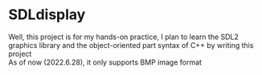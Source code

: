 # SDLdisplay
Well, this project is for my hands-on practice, I plan to learn the SDL2 graphics library and the object-oriented part syntax of C++ by writing this project  
As of now (2022.6.28), it only supports BMP image format  
